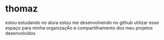 # thomaz

estou estudando no alura
estou me desenvolvendo no github
utilizar esse espaço para minha organizaçÂo e compartilhamento dos meu projetos desenvolvidos
